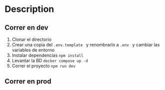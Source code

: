 # Description

## Correr en dev

1. Clonar el directorio
2. Crear una copia del ```.env.template ``` y renombrarlo a ```.env ``` y cambiar las variables de entorno
3. Instalar dependencias ```npm install```
4. Levantar la BD ```docker compose up -d```
5. Correr el proyecto ```npm run dev ```


## Correr en prod

